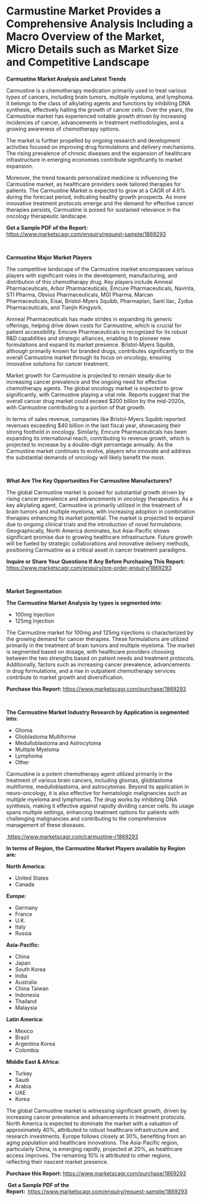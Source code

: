 <p><h1>Carmustine Market Provides a Comprehensive Analysis Including a Macro Overview of the Market, Micro Details such as Market Size and Competitive Landscape</h1></p><p><strong>Carmustine Market Analysis and Latest Trends</strong></p>
<p><p>Carmustine is a chemotherapy medication primarily used to treat various types of cancers, including brain tumors, multiple myeloma, and lymphoma. It belongs to the class of alkylating agents and functions by inhibiting DNA synthesis, effectively halting the growth of cancer cells. Over the years, the Carmustine market has experienced notable growth driven by increasing incidences of cancer, advancements in treatment methodologies, and a growing awareness of chemotherapy options. </p><p>The market is further propelled by ongoing research and development activities focused on improving drug formulations and delivery mechanisms. The rising prevalence of chronic diseases and the expansion of healthcare infrastructure in emerging economies contribute significantly to market expansion. </p><p>Moreover, the trend towards personalized medicine is influencing the Carmustine market, as healthcare providers seek tailored therapies for patients. The Carmustine Market is expected to grow at a CAGR of 4.6% during the forecast period, indicating healthy growth prospects. As more innovative treatment protocols emerge and the demand for effective cancer therapies persists, Carmustine is poised for sustained relevance in the oncology therapeutic landscape.</p></p>
<p><strong>Get a Sample PDF of the Report:&nbsp;</strong> <a href="https://www.marketscagr.com/enquiry/request-sample/1869293?utm_campaign=3653&utm_medium=2&utm_source=Github&utm_content=ia&utm_term=19042025&utm_id=carmustine">https://www.marketscagr.com/enquiry/request-sample/1869293</a></p>
<p>&nbsp;</p>
<p><strong>Carmustine Major Market Players</strong></p>
<p><p>The competitive landscape of the Carmustine market encompasses various players with significant roles in the development, manufacturing, and distribution of this chemotherapy drug. Key players include Amneal Pharmaceuticals, Arbor Pharmaceuticals, Emcure Pharmaceuticals, Navinta, STI Pharma, Obvius Pharmaceuticals, MGI Pharma, Marcan Pharmaceuticals, Eisai, Bristol-Myers Squibb, Pharmaplan, Sanli Ilac, Zydus Pharmaceuticals, and Tianjin Kingyork.</p><p>Amneal Pharmaceuticals has made strides in expanding its generic offerings, helping drive down costs for Carmustine, which is crucial for patient accessibility. Emcure Pharmaceuticals is recognized for its robust R&D capabilities and strategic alliances, enabling it to pioneer new formulations and expand its market presence. Bristol-Myers Squibb, although primarily known for branded drugs, contributes significantly to the overall Carmustine market through its focus on oncology, ensuring innovative solutions for cancer treatment.</p><p>Market growth for Carmustine is projected to remain steady due to increasing cancer prevalence and the ongoing need for effective chemotherapy agents. The global oncology market is expected to grow significantly, with Carmustine playing a vital role. Reports suggest that the overall cancer drug market could exceed $200 billion by the mid-2020s, with Carmustine contributing to a portion of that growth.</p><p>In terms of sales revenue, companies like Bristol-Myers Squibb reported revenues exceeding $40 billion in the last fiscal year, showcasing their strong foothold in oncology. Similarly, Emcure Pharmaceuticals has been expanding its international reach, contributing to revenue growth, which is projected to increase by a double-digit percentage annually. As the Carmustine market continues to evolve, players who innovate and address the substantial demands of oncology will likely benefit the most.</p></p>
<p>&nbsp;</p>
<p><strong>What Are The Key Opportunities For Carmustine Manufacturers?</strong></p>
<p><p>The global Carmustine market is poised for substantial growth driven by rising cancer prevalence and advancements in oncology therapeutics. As a key alkylating agent, Carmustine is primarily utilized in the treatment of brain tumors and multiple myeloma, with increasing adoption in combination therapies enhancing its market potential. The market is projected to expand due to ongoing clinical trials and the introduction of novel formulations. Geographically, North America dominates, but Asia-Pacific shows significant promise due to growing healthcare infrastructure. Future growth will be fueled by strategic collaborations and innovative delivery methods, positioning Carmustine as a critical asset in cancer treatment paradigms.</p></p>
<p><strong>Inquire or Share Your Questions If Any Before Purchasing This Report:</strong> <a href="https://www.marketscagr.com/enquiry/pre-order-enquiry/1869293?utm_campaign=3653&utm_medium=2&utm_source=Github&utm_content=ia&utm_term=19042025&utm_id=carmustine">https://www.marketscagr.com/enquiry/pre-order-enquiry/1869293</a></p>
<p>&nbsp;</p>
<p><strong>Market Segmentation</strong></p>
<p><strong>The Carmustine Market Analysis by types is segmented into:</strong></p>
<p><ul><li>100mg Injection</li><li>125mg Injection</li></ul></p>
<p><p>The Carmustine market for 100mg and 125mg injections is characterized by the growing demand for cancer therapies. These formulations are utilized primarily in the treatment of brain tumors and multiple myeloma. The market is segmented based on dosage, with healthcare providers choosing between the two strengths based on patient needs and treatment protocols. Additionally, factors such as increasing cancer prevalence, advancements in drug formulations, and a rise in outpatient chemotherapy services contribute to market growth and diversification.</p></p>
<p><strong>Purchase this Report:&nbsp;</strong><a href="https://www.marketscagr.com/purchase/1869293?utm_campaign=3653&utm_medium=2&utm_source=Github&utm_content=ia&utm_term=19042025&utm_id=carmustine">https://www.marketscagr.com/purchase/1869293</a></p>
<p>&nbsp;</p>
<p><strong>The Carmustine Market Industry Research by Application is segmented into:</strong></p>
<p><ul><li>Glioma</li><li>Glioblastoma Multiforme</li><li>Medulloblastoma and Astrocytoma</li><li>Multiple Myeloma</li><li>Lymphoma</li><li>Other</li></ul></p>
<p><p>Carmustine is a potent chemotherapy agent utilized primarily in the treatment of various brain cancers, including gliomas, glioblastoma multiforme, medulloblastoma, and astrocytomas. Beyond its application in neuro-oncology, it is also effective for hematologic malignancies such as multiple myeloma and lymphomas. The drug works by inhibiting DNA synthesis, making it effective against rapidly dividing cancer cells. Its usage spans multiple settings, enhancing treatment options for patients with challenging malignancies and contributing to the comprehensive management of these diseases.</p></p>
<p><a href="https://www.marketscagr.com/carmustine-r1869293?utm_campaign=3653&utm_medium=2&utm_source=Github&utm_content=ia&utm_term=19042025&utm_id=carmustine">&nbsp;https://www.marketscagr.com/carmustine-r1869293</a></p>
<p><strong>In terms of Region, the Carmustine Market Players available by Region are:</strong></p>
<p>
    <p> <strong> North America: </strong>
        <ul>
            <li>United States</li>
            <li>Canada</li>
        </ul>
        </p> 
    <p> <strong> Europe: </strong>
        <ul>
            <li>Germany</li>
            <li>France</li>
            <li>U.K.</li>
            <li>Italy</li>
            <li>Russia</li>
        </ul>
        </p> 
    <p> <strong> Asia-Pacific: </strong>
        <ul>
            <li>China</li>
            <li>Japan</li>
            <li>South Korea</li>
            <li>India</li>
            <li>Australia</li>
            <li>China Taiwan</li>
            <li>Indonesia</li>
            <li>Thailand</li>
            <li>Malaysia</li>
        </ul>
        </p> 
    <p> <strong> Latin America: </strong>
        <ul>
            <li>Mexico</li>
            <li>Brazil</li>
            <li>Argentina Korea</li>
            <li>Colombia</li>
        </ul>
        </p> 
    <p> <strong> Middle East & Africa: </strong>
        <ul>
            <li>Turkey</li>
            <li>Saudi</li>
            <li>Arabia</li>
            <li>UAE</li>
            <li>Korea</li>
        </ul>
    </p>
    </p>
<p><p>The global Carmustine market is witnessing significant growth, driven by increasing cancer prevalence and advancements in treatment protocols. North America is expected to dominate the market with a valuation of approximately 40%, attributed to robust healthcare infrastructure and research investments. Europe follows closely at 30%, benefiting from an aging population and healthcare innovations. The Asia-Pacific region, particularly China, is emerging rapidly, projected at 20%, as healthcare access improves. The remaining 10% is attributed to other regions, reflecting their nascent market presence.</p></p>
<p><strong>Purchase this Report: </strong><a href="https://www.marketscagr.com/purchase/1869293?utm_campaign=3653&utm_medium=2&utm_source=Github&utm_content=ia&utm_term=19042025&utm_id=carmustine">https://www.marketscagr.com/purchase/1869293</a></p>
<p>&nbsp;<strong>Get a Sample PDF of the Report:&nbsp;&nbsp;</strong><a href="https://www.marketscagr.com/enquiry/request-sample/1869293?utm_campaign=3653&utm_medium=2&utm_source=Github&utm_content=ia&utm_term=19042025&utm_id=carmustine">https://www.marketscagr.com/enquiry/request-sample/1869293</a></p>
<p><strong></strong></p>
<p><p></p><p></p><p></p></p>